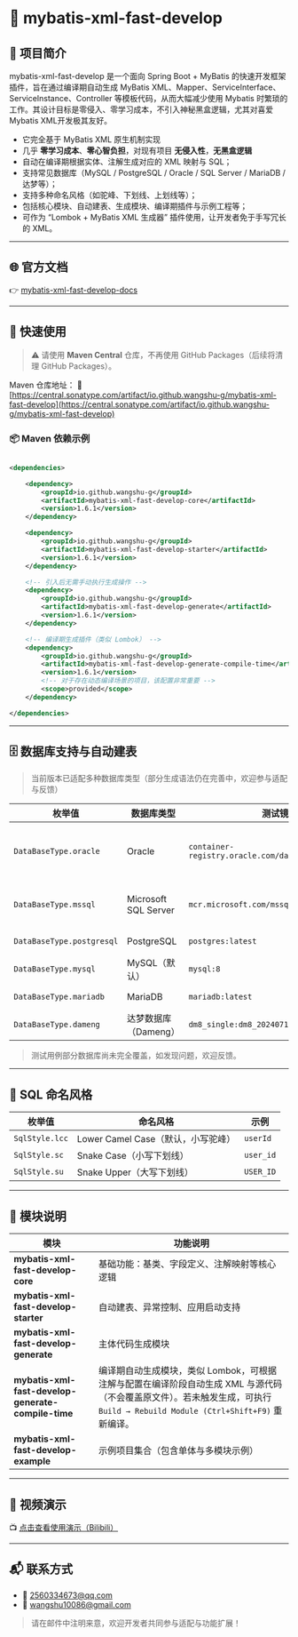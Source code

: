 # 🧩 mybatis-xml-fast-develop

## 📘 项目简介

mybatis-xml-fast-develop 是一个面向 Spring Boot + MyBatis 的快速开发框架插件，旨在通过编译期自动生成 MyBatis
XML、Mapper、ServiceInterface、ServiceInstance、Controller 等模板代码，从而大幅减少使用 Mybatis 时繁琐的工作。其设计目标是零侵入、零学习成本，不引入神秘黑盒逻辑，尤其对喜爱Mybatis
XML开发极其友好。

* 它完全基于 MyBatis XML 原生机制实现
* 几乎 **零学习成本**、**零心智负担**，对现有项目 **无侵入性**，**无黑盒逻辑**
* 自动在编译期根据实体、注解生成对应的 XML 映射与 SQL；
* 支持常见数据库（MySQL / PostgreSQL / Oracle / SQL Server / MariaDB / 达梦等）；
* 支持多种命名风格（如驼峰、下划线、上划线等）；
* 包括核心模块、自动建表、生成模块、编译期插件与示例工程等；
* 可作为 “Lombok + MyBatis XML 生成器” 插件使用，让开发者免于手写冗长的 XML。

---

## 🌐 官方文档

👉 [mybatis-xml-fast-develop-docs](https://wangshu-g.github.io/mybatis-xml-fast-develop-docs/)

---

## 🚀 快速使用

> ⚠️ 请使用 **Maven Central** 仓库，不再使用 GitHub Packages（后续将清理 GitHub Packages）。

Maven 仓库地址：
🔗 [https://central.sonatype.com/artifact/io.github.wangshu-g/mybatis-xml-fast-develop](https://central.sonatype.com/artifact/io.github.wangshu-g/mybatis-xml-fast-develop)

### 📦 Maven 依赖示例

```xml

<dependencies>

    <dependency>
        <groupId>io.github.wangshu-g</groupId>
        <artifactId>mybatis-xml-fast-develop-core</artifactId>
        <version>1.6.1</version>
    </dependency>

    <dependency>
        <groupId>io.github.wangshu-g</groupId>
        <artifactId>mybatis-xml-fast-develop-starter</artifactId>
        <version>1.6.1</version>
    </dependency>

    <!-- 引入后无需手动执行生成操作 -->
    <dependency>
        <groupId>io.github.wangshu-g</groupId>
        <artifactId>mybatis-xml-fast-develop-generate</artifactId>
        <version>1.6.1</version>
    </dependency>

    <!-- 编译期生成插件（类似 Lombok） -->
    <dependency>
        <groupId>io.github.wangshu-g</groupId>
        <artifactId>mybatis-xml-fast-develop-generate-compile-time</artifactId>
        <version>1.6.1</version>
        <!-- 对于存在动态编译场景的项目，该配置非常重要 -->
        <scope>provided</scope>
    </dependency>

</dependencies>
```

---

## 🗄️ 数据库支持与自动建表

> 当前版本已适配多种数据库类型（部分生成语法仍在完善中，欢迎参与适配与反馈）

| 枚举值                       | 数据库类型                | 测试镜像版本                                               | 精确版本                                         |
|---------------------------|----------------------|------------------------------------------------------|----------------------------------------------|
| `DataBaseType.oracle`     | Oracle               | `container-registry.oracle.com/database/free:latest` | Oracle Database 23ai Free Release 23.0.0.0.0 |
| `DataBaseType.mssql`      | Microsoft SQL Server | `mcr.microsoft.com/mssql/server:2019-latest`         | SQL Server 2019 (RTM-CU32-GDR, 15.0.4440.1)  |
| `DataBaseType.postgresql` | PostgreSQL           | `postgres:latest`                                    | PostgreSQL 17.6                              |
| `DataBaseType.mysql`      | MySQL（默认）            | `mysql:8`                                            | MySQL 8.4.6                                  |
| `DataBaseType.mariadb`    | MariaDB              | `mariadb:latest`                                     | MariaDB 12.0.2                               |
| `DataBaseType.dameng`     | 达梦数据库（Dameng）        | `dm8_single:dm8_20240715_rev232765_x86_rh6_64`       | DM8 v8                                       |

> 测试用例部分数据库尚未完全覆盖，如发现问题，欢迎反馈。

---

## 🧾 SQL 命名风格

| 枚举值            | 命名风格                      | 示例        |
|----------------|---------------------------|-----------|
| `SqlStyle.lcc` | Lower Camel Case（默认，小写驼峰） | `userId`  |
| `SqlStyle.sc`  | Snake Case（小写下划线）         | `user_id` |
| `SqlStyle.su`  | Snake Upper（大写下划线）        | `USER_ID` |

---

## 🧩 模块说明

| 模块                                                 | 功能说明                                                                                                              |
|----------------------------------------------------|-------------------------------------------------------------------------------------------------------------------|
| **mybatis-xml-fast-develop-core**                  | 基础功能：基类、字段定义、注解映射等核心逻辑                                                                                            |
| **mybatis-xml-fast-develop-starter**               | 自动建表、异常控制、应用启动支持                                                                                                  |
| **mybatis-xml-fast-develop-generate**              | 主体代码生成模块                                                                                                          |
| **mybatis-xml-fast-develop-generate-compile-time** | 编译期自动生成模块，类似 Lombok，可根据注解与配置在编译阶段自动生成 XML 与源代码（不会覆盖原文件）。若未触发生成，可执行 `Build → Rebuild Module (Ctrl+Shift+F9)` 重新编译。 |
| **mybatis-xml-fast-develop-example**               | 示例项目集合（包含单体与多模块示例）                                                                                                |

---

## 🎥 视频演示

📺 [点击查看使用演示（Bilibili）](https://www.bilibili.com/video/BV17t5kzNEU2)

---

## 📬 联系方式

* 📧 [2560334673@qq.com](mailto:2560334673@qq.com)
* 📧 [wangshu10086@gmail.com](mailto:wangshu10086@gmail.com)

> 请在邮件中注明来意，欢迎开发者共同参与适配与功能扩展！